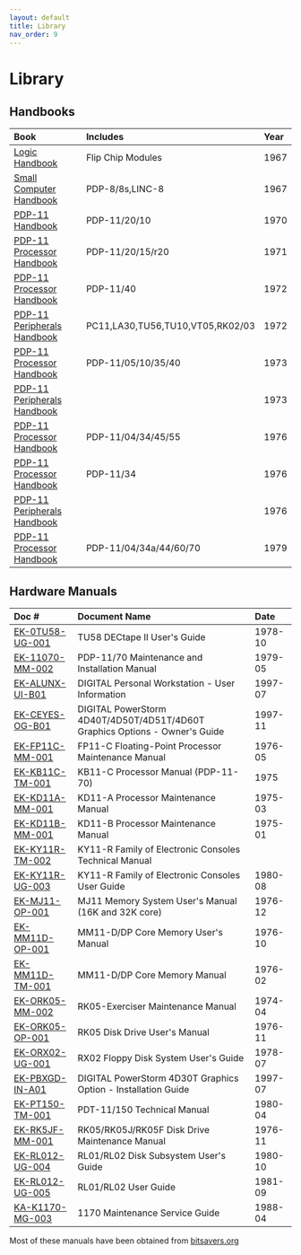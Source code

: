 ```yaml
---
layout: default
title: Library
nav_order: 9
---
```


# Library

## Handbooks

| Book                                                                                                                                         | Includes                                                                          | Year
|:---------------------------------------------------------------------------------------------------------------------------------------------|:----------------------------------------------------------------------------------|:--------
| [Logic Handbook](             ../assets/books/Logic_Handbook,1967.pdf)                                                                        | Flip Chip Modules                                                                 | 1967
| [Small Computer Handbook](    ../assets/books/Small_Computer_Handbook,1967.pdf)                                                               | PDP-8/8s,LINC-8                                                                   | 1967
| [PDP-11 Handbook](            ../assets/books/PDP-11_Handbook,1970,pdp11-20-10.pdf)                                                           | PDP-11/20/10                                                                      | 1970
| [PDP-11 Processor Handbook](  ../assets/books/PDP-11_Processor_Handbook,1971,pdp11-20-15-r20.pdf)                                             | PDP-11/20/15/r20                                                                  | 1971
| [PDP-11 Processor Handbook](  ../assets/books/PDP-11_Processor_Handbook,1972,pdp11-40.pdf)                                                    | PDP-11/40                                                                         | 1972
| [PDP-11 Peripherals Handbook](../assets/books/PDP-11_Peripherals_Handbook,1972.pdf)                                                           | PC11,LA30,TU56,TU10,VT05,RK02/03                                                  | 1972
| [PDP-11 Processor Handbook](  ../assets/books/PDP-11_Processor_Handbook,1973,pdp11-05-10-35-40.pdf)                                           | PDP-11/05/10/35/40                                                                | 1973
| [PDP-11 Peripherals Handbook](../assets/books/PDP-11_Peripherals_Handbook,1973.pdf)                                                           |                                                                                   | 1973
| [PDP-11 Processor Handbook](  ../assets/books/PDP-11_Processor_Handbook,1976,pdp11-04-34-45-55.pdf)                                           | PDP-11/04/34/45/55                                                                | 1976
| [PDP-11 Processor Handbook](  ../assets/books/PDP-11_Processor_Handbook,1976,pdp11-34.pdf)                                                    | PDP-11/34                                                                         | 1976
| [PDP-11 Peripherals Handbook](../assets/books/PDP-11_Peripherals_Handbook,1976.pdf)                                                           |                                                                                   | 1976
| [PDP-11 Processor Handbook](  ../assets/books/PDP-11_Processor_Handbook,1979,pdp11-04-34-44-60-70.pdf)                                        | PDP-11/04/34a/44/60/70                                                            | 1979

## Hardware Manuals

| Doc #                                                                                                                                        | Document Name                                                                     | Date
|:---------------------------------------------------------------------------------------------------------------------------------------------|:----------------------------------------------------------------------------------|:--------
| [EK-0TU58-UG-001](../assets/manuals/EK-0TU58-UG-001,TU58_DECtape_II_User's_Guide,1978-10.pdf)                                                | TU58 DECtape II User's Guide                                                      | 1978-10
| [EK-11070-MM-002](../assets/manuals/EK-11070-MM-002,PDP-11-70_Maintenance_and_Installation_Manual,1979-05.pdf)                               | PDP-11/70 Maintenance and Installation Manual                                     | 1979-05
| [EK-ALUNX-UI-B01](../assets/manuals/EK-ALUNX-UI-B01,DIGITAL_Personal_Workstation_-_User_Information,1997-07.pdf)                             | DIGITAL Personal Workstation - User Information                                   | 1997-07
| [EK-CEYES-OG-B01](../assets/manuals/EK-CEYES-OG-B01,DIGITAL_PowerStorm_4D40T-4D50T-4D51T-4D60T_Graphics_Options_-_Owner's_Guide,1997-11.pdf) | DIGITAL PowerStorm 4D40T/4D50T/4D51T/4D60T <br/> Graphics Options - Owner's Guide | 1997-11
| [EK-FP11C-MM-001](../assets/manuals/EK-FP11C-MM-001,FP11-C_Floating-Point_Processor_Maintenance_Manual,1976-05.pdf)                          | FP11-C Floating-Point Processor Maintenance Manual                                | 1976-05
| [EK-KB11C-TM-001](../assets/manuals/EK-KB11C-TM-001,KB11-C_Processor_Manual_(PDP-11-70),1975.pdf)                                            | KB11-C Processor Manual (PDP-11-70)                                               | 1975
| [EK-KD11A-MM-001](../assets/manuals/EK-KD11A-MM-001,KD11-A_Processor_Maintenance_Manual,1975-03.pdf)                                         | KD11-A Processor Maintenance Manual                                               | 1975-03
| [EK-KD11B-MM-001](../assets/manuals/EK-KD11B-MM-001,KD11-B_Processor_Maintenance_Manual,1975-01.pdf)                                         | KD11-B Processor Maintenance Manual                                               | 1975-01
| [EK-KY11R-TM-002](../assets/manuals/EK-KY11R-TM-002,KY11-R_Family_of_Electronic_Consoles_Technical_Manual.pdf)                               | KY11-R Family of Electronic Consoles Technical Manual                             | 
| [EK-KY11R-UG-003](../assets/manuals/EK-KY11R-UG-003,KY11-R_Family_of_Electronic_Consoles_User_Guide,1980-08.pdf)                             | KY11-R Family of Electronic Consoles User Guide                                   | 1980-08
| [EK-MJ11-OP-001]( ../assets/manuals/EK-MJ11-OP-001,MJ11_Memory_System_User's_Manual_(16K_and_32K_core),1976-12.pdf)                          | MJ11 Memory System User's Manual (16K and 32K core)                               | 1976-12
| [EK-MM11D-OP-001](../assets/manuals/EK-MM11D-OP-001,MM11-D-DP_Core_Memory_User's_Manual,1976-10.pdf)                                         | MM11-D/DP Core Memory User's Manual                                               | 1976-10
| [EK-MM11D-TM-001](../assets/manuals/EK-MM11D-TM-001,MM11-D-DP_Core_Memory_Manual,1976-02.pdf)                                                | MM11-D/DP Core Memory Manual                                                      | 1976-02
| [EK-ORK05-MM-002](../assets/manuals/EK-ORK05-MM-002,RK05-Exerciser_Maintenance_Manual,1974-04.pdf)                                           | RK05-Exerciser Maintenance Manual                                                 | 1974-04
| [EK-ORK05-OP-001](../assets/manuals/EK-ORK05-OP-001,RK05_Disk_Drive_User's_Manual,1976-11.pdf)                                               | RK05 Disk Drive User's Manual                                                     | 1976-11
| [EK-ORX02-UG-001](../assets/manuals/EK-ORX02-UG-001,RX02_Floppy_Disk_System_User's_Guide,1978-07.pdf)                                        | RX02 Floppy Disk System User's Guide                                              | 1978-07
| [EK-PBXGD-IN-A01](../assets/manuals/EK-PBXGD-IN-A01,DIGITAL_PowerStorm_4D30T_Graphics_Option_-_Installation_Guide,1997-07.pdf)               | DIGITAL PowerStorm 4D30T Graphics Option - Installation Guide                     | 1997-07
| [EK-PT150-TM-001](../assets/manuals/EK-PT150-TM-001,PDT-11-150_Technical_Manual,1980-04.pdf)                                                 | PDT-11/150 Technical Manual                                                       | 1980-04
| [EK-RK5JF-MM-001](../assets/manuals/EK-RK5JF-MM-001,RK05-RK05J-RK05F_Disk_Drive_Maintenance_Manual,1976-11.pdf)                              | RK05/RK05J/RK05F Disk Drive Maintenance Manual                                    | 1976-11
| [EK-RL012-UG-004](../assets/manuals/EK-RL012-UG-004,RL01-RL02_Disk_Subsystem_User's_Guide,1980-10.pdf)                                       | RL01/RL02 Disk Subsystem User's Guide                                             | 1980-10
| [EK-RL012-UG-005](../assets/manuals/EK-RL012-UG-005,RL01-RL02_User_Guide,1981-09.pdf)                                                        | RL01/RL02 User Guide                                                              | 1981-09
| [KA-K1170-MG-003](../assets/manuals/KA-K1170-MG-003,1170_Maintenance_Service_Guide,1988-04.pdf)                                              | 1170 Maintenance Service Guide                                                    | 1988-04

Most of these manuals have been obtained from [bitsavers.org](https://bitsavers.org)